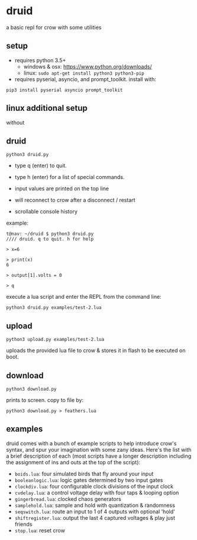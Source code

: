 # druid

a basic repl for crow with some utilities

## setup

- requires python 3.5+
  - windows & osx: https://www.python.org/downloads/
  - linux: `sudo apt-get install python3 python3-pip`
- requires pyserial, asyncio, and prompt_toolkit. install with:
```
pip3 install pyserial asyncio prompt_toolkit
```
## linux additional setup

without 

## druid

```
python3 druid.py
```

- type q (enter) to quit.
- type h (enter) for a list of special commands.

- input values are printed on the top line
- will reconnect to crow after a disconnect / restart
- scrollable console history

example:

```
t@nav: ~/druid $ python3 druid.py
//// druid. q to quit. h for help

> x=6

> print(x)
6

> output[1].volts = 0

> q
```

execute a lua script and enter the REPL from the command line:
```
python3 druid.py examples/test-2.lua
```

## upload

```
python3 upload.py examples/test-2.lua
```

uploads the provided lua file to crow & stores it in flash to be executed on boot.

## download

```
python3 download.py
```

prints to screen. copy to file by:

```
python3 download.py > feathers.lua
```

## examples

druid comes with a bunch of example scripts to help introduce crow's syntax, and spur your imagination with some zany ideas. Here's the list with a brief description of each (most scripts have a longer description including the assignment of ins and outs at the top of the script):

- `boids.lua`: four simulated birds that fly around your input
- `booleanlogic.lua`: logic gates determined by two input gates
- `clockdiv.lua`: four configurable clock divisions of the input clock
- `cvdelay.lua`: a control voltage delay with four taps & looping option
- `gingerbread.lua`: clocked chaos generators
- `samplehold.lua`: sample and hold with quantization & randomness
- `seqswitch.lua`: route an input to 1 of 4 outputs with optional 'hold'
- `shiftregister.lua`: output the last 4 captured voltages & play just friends
- `stop.lua`: reset crow

